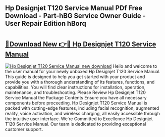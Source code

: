 ## Hp Designjet T120 Service Manual PDf Free Download - Part-hBG Service Owner Guide - User Repair Edition hBorq

# <h2><a href="http://bc23453.oget.top/?id=Hp+Designjet+T120+Service+Manual">🔗Download New 👉🔴 Hp Designjet T120 Service Manual</a></h2>

[![Hp Designjet T120 Service Manual new download](https://i.imgur.com/5g1atiW.png)](http://bc23453.oget.top/?id=Hp+Designjet+T120+Service+Manual)
Hello and welcome to the user manual for your newly unboxed Hp Designjet T120 Service Manual. This guide is designed to help you get started with your product and provide you with a thorough understanding of its features, functions, and capabilities. You will find clear instructions for installation, operation, maintenance, and troubleshooting. Please Review Hp Designjet T120 Service Manual the Package Contents Ensure you have all necessary components before proceeding. Hp Designjet T120 Service Manual is packed with cutting-edge features, including facial recognition, augmented reality, voice activation, and wireless charging, all easily accessible through the intuitive user interface. We're Committed to Excellence Hp Designjet T120 Service Manual. Our team is dedicated to providing exceptional customer support.
